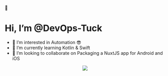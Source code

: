 👋 <h1>Hi, I’m @DevOps-Tuck</h1>
- 👀 I’m interested in Automation 😎
- 🌱 I’m currently learning Kotlin & Swift
- 💞️ I’m looking to collaborate on Packaging a NuxtJS app for Android and iOS



<center><img src="https://media.giphy.com/media/GRSnxyhJnPsaQy9YLn/giphy.gif" /> </center>

<!---
DevOps-Tuck/DevOps-Tuck is a ✨ special ✨ repository because its `README.md` (this file) appears on your GitHub profile.
You can click the Preview link to take a look at your changes.
--->
